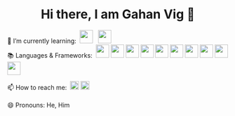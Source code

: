 <h1 align="center">Hi there, I am Gahan Vig 👋</h1>



🌱 I’m currently learning:&nbsp; <img src="https://user-images.githubusercontent.com/96001834/147937171-e4c0dafd-2642-466c-9fc4-1c0fa17db5f6.png" height=30> &nbsp; <img src="https://user-images.githubusercontent.com/96001834/147938992-266d16bd-e787-439d-b794-4fc4bd7e75d4.png" height=30><br>
📚 Languages & Frameworks:&nbsp; <img src="https://user-images.githubusercontent.com/96001834/147938731-d11ce19a-b88d-477b-9bfb-15ac711e0bc5.png" height=30>    <img src="https://user-images.githubusercontent.com/96001834/147939173-23d8645a-c600-4a2e-9bcd-9a663cb9c4f4.png" height=30>    <img src="https://user-images.githubusercontent.com/96001834/147939324-dee3b6cd-5cdb-48e9-8412-f1ec9e1bab13.png" height=30>    <img src="https://user-images.githubusercontent.com/96001834/147940457-2f6425bd-0260-406e-920f-5b52f11390ad.png" height=30>    <img src="https://user-images.githubusercontent.com/96001834/147940167-8080649a-a2d0-427a-a0a8-9b98abb018b2.png" height=30>    <img src="https://user-images.githubusercontent.com/96001834/147940285-4dcfd7cb-1d41-4331-ab5c-7c049507c77e.png" height=30>    <img src="https://user-images.githubusercontent.com/96001834/147939493-d4b52ec1-e495-4293-877f-8761e05f5d3f.jpg" height=30>    <img src="https://user-images.githubusercontent.com/96001834/147940831-e9511829-4c70-4400-a320-1aaf83972786.png" height=30>    <img src="https://user-images.githubusercontent.com/96001834/147939747-94d25350-bbe7-4db2-9329-a0588fde61d5.png" height=30>    <img src="https://user-images.githubusercontent.com/96001834/147941299-a77eae9d-3e7e-4ce7-a1dc-4a367f52c1ef.png" height=30> <br>

📫 How to reach me:&nbsp; <img src="https://user-images.githubusercontent.com/96001834/147946923-24e3251a-79d4-429f-b4f0-b361cb4d4ad0.png" height=20> <a href="https://www.twitter.com/GahanVig" target="_blank"><img src="https://user-images.githubusercontent.com/96001834/147949311-8592a0b9-f3b2-40e4-809d-025d213dcccf.png" height=20></a> <br> <br>
😄 Pronouns: He, Him <br>
